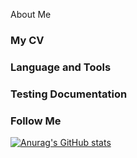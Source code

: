 About Me

### My CV

### Language and Tools

### Testing Documentation

### Follow Me

[![Anurag's GitHub stats](https://github-readme-stats.vercel.app/api?username=Kochevnik553&show_icons=true&theme=transparent)](https://github.com/anuraghazra/github-readme-stats)